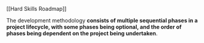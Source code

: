 [[Hard Skills Roadmap]]

The development methodology **consists of multiple sequential phases in a project lifecycle, with some phases being optional, and the order of phases being dependent on the project being undertaken**.
